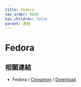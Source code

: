```yaml
---
title: Fedora
nav_order: 9030
has_children: false
parent: 連結
---
```



# Fedora

## 相關連結

* Fedora / [Cinnamon](https://spins.fedoraproject.org/en/cinnamon/) / [Download](https://spins.fedoraproject.org/cinnamon/download/index.html)
